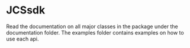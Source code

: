 # JCSsdk
Read the documentation on all major classes in the package under the documentation folder.
The examples folder contains examples on how to use each api.
